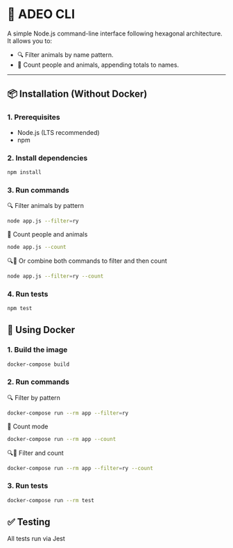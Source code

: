 # 🐾 ADEO CLI

A simple Node.js command-line interface following hexagonal architecture. It allows you to:

- 🔍 Filter animals by name pattern.
- 🔢 Count people and animals, appending totals to names.

---

## 📦 Installation (Without Docker)

### 1. Prerequisites

- Node.js (LTS recommended)
- npm

### 2. Install dependencies

```bash
npm install
```

### 3. Run commands

🔍 Filter animals by pattern
```bash
node app.js --filter=ry
````

🔢 Count people and animals
```bash
node app.js --count
```

🔍🔢 Or combine both commands to filter and then count
```bash
node app.js --filter=ry --count
```

### 4. Run tests
```bash
npm test
```

## 🐳 Using Docker

### 1. Build the image

```bash
docker-compose build
```

### 2. Run commands

🔍 Filter by pattern
```bash
docker-compose run --rm app --filter=ry
```

🔢 Count mode
```bash
docker-compose run --rm app --count
```

🔍🔢 Filter and count
```bash
docker-compose run --rm app --filter=ry --count
```

### 3. Run tests

```bash
docker-compose run --rm test
```

## ✅ Testing

All tests run via Jest
